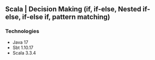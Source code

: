 ## Scala | Decision Making (if, if-else, Nested if-else, if-else if, pattern matching)

### Technologies

- Java 17
- Sbt 1.10.17
- Scala 3.3.4
